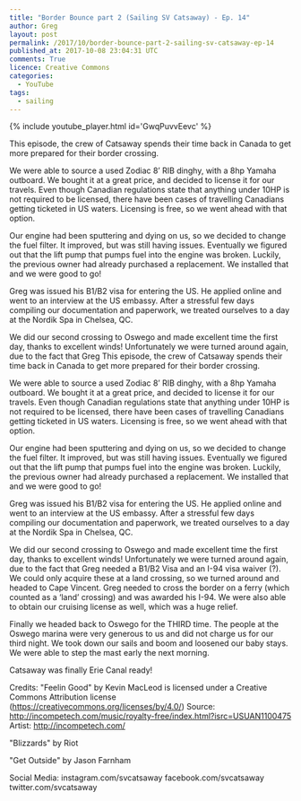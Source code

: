```yaml
---
title: "Border Bounce part 2 (Sailing SV Catsaway) - Ep. 14"
author: Greg
layout: post
permalink: /2017/10/border-bounce-part-2-sailing-sv-catsaway-ep-14
published_at: 2017-10-08 23:04:31 UTC
comments: True
licence: Creative Commons
categories:
  - YouTube
tags:
  - sailing
---
```


{% include youtube_player.html id='GwqPuvvEevc' %}




This episode, the crew of Catsaway spends their time back in Canada to get more prepared for their border crossing.

We were able to source a used Zodiac 8’ RIB dinghy, with a 8hp Yamaha outboard.  We bought it at a great price, and decided to license it for our travels.  Even though Canadian regulations state that anything under 10HP is not required to be licensed, there have been cases of travelling Canadians getting ticketed in US waters.  Licensing is free, so we went ahead with that option.

Our engine had been sputtering and dying on us, so we decided to change the fuel filter.  It improved, but was still having issues.  Eventually we figured out that the lift pump that pumps fuel into the engine was broken.  Luckily, the previous owner had already purchased a replacement.  We installed that and we were good to go!

Greg was issued his B1/B2 visa for entering the US.  He applied online and went to an interview at the US embassy.  After a stressful few days compiling our documentation and paperwork, we treated ourselves to a day at the Nordik Spa in Chelsea, QC.

We did our second crossing to Oswego and made excellent time the first day, thanks to excellent winds!  Unfortunately we were turned around again, due to the fact that Greg This episode, the crew of Catsaway spends their time back in Canada to get more prepared for their border crossing.

We were able to source a used Zodiac 8’ RIB dinghy, with a 8hp Yamaha outboard.  We bought it at a great price, and decided to license it for our travels.  Even though Canadian regulations state that anything under 10HP is not required to be licensed, there have been cases of travelling Canadians getting ticketed in US waters.  Licensing is free, so we went ahead with that option.

Our engine had been sputtering and dying on us, so we decided to change the fuel filter.  It improved, but was still having issues.  Eventually we figured out that the lift pump that pumps fuel into the engine was broken.  Luckily, the previous owner had already purchased a replacement.  We installed that and we were good to go!

Greg was issued his B1/B2 visa for entering the US.  He applied online and went to an interview at the US embassy.  After a stressful few days compiling our documentation and paperwork, we treated ourselves to a day at the Nordik Spa in Chelsea, QC.

We did our second crossing to Oswego and made excellent time the first day, thanks to excellent winds!  Unfortunately we were turned around again, due to the fact that Greg needed a B1/B2 Visa and an I-94 visa waiver (?).  We could only acquire these at a land crossing, so we turned around and headed to Cape Vincent.  Greg needed to cross the border on a ferry (which counted as a ‘land’ crossing) and was awarded his I-94.  We were also able to obtain our cruising license as well, which was a huge relief.

Finally we headed back to Oswego for the THIRD time.  The people at the Oswego marina were very generous to us and did not charge us for our third night.  We took down our sails and boom and loosened our baby stays.  We were able to step the mast early the next morning.

Catsaway was finally Erie Canal ready!

Credits:
"Feelin Good" by Kevin MacLeod is licensed under a Creative Commons Attribution license (https://creativecommons.org/licenses/by/4.0/)
Source: http://incompetech.com/music/royalty-free/index.html?isrc=USUAN1100475
Artist: http://incompetech.com/

"Blizzards" by Riot

"Get Outside" by Jason Farnham

Social Media:
instagram.com/svcatsaway
facebook.com/svcatsaway
twitter.com/svcatsaway

